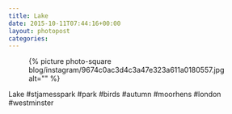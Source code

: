 ```yaml
---
title: Lake
date: 2015-10-11T07:44:16+00:00
layout: photopost
categories:
---
```


<figure class="photo photo--square">
  {% picture photo-square blog/instagram/9674c0ac3d4c3a47e323a611a0180557.jpg alt="" %}
</figure>

Lake
#stjamesspark #park #birds #autumn #moorhens #london #westminster
